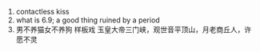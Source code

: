 1. contactless kiss
2. what is 6.9; a good thing ruined by a period
3.  男不养猫女不养狗
样板戏
玉皇大帝三门峡，观世音平顶山，月老商丘人，许愿不灵